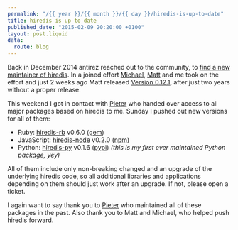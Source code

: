 ```yaml
---
permalink: "/{{ year }}/{{ month }}/{{ day }}/hiredis-is-up-to-date"
title: hiredis is up to date
published_date: "2015-02-09 20:20:00 +0100"
layout: post.liquid
data:
  route: blog
---
```

Back in December 2014 antirez reached out to the community, to [find a new maintainer of hiredis](https://github.com/redis/hiredis/issues/283).
In a joined effort [Michael][], [Matt][] and me took on the effort and
just 2 weeks ago Matt released [Version 0.12.1](https://github.com/redis/hiredis/releases/tag/v0.12.1),
after just two years without a proper release.

This weekend I got in contact with [Pieter][] who handed over access to all major packages based on hiredis to me.
Sunday I pushed out new versions for all of them:

* Ruby: [hiredis-rb](https://github.com/redis/hiredis-rb/) v0.6.0 ([gem](https://rubygems.org/gems/hiredis))
* JavaScript: [hiredis-node](https://github.com/redis/hiredis-node) v0.2.0 ([npm](https://www.npmjs.com/package/hiredis))
* Python: [hiredis-py](https://github.com/redis/hiredis-py) v0.1.6 ([pypi](https://pypi.python.org/pypi/hiredis/)) *(this is my first ever maintained Python package, yey)*

All of them include only non-breaking changed and an upgrade of the underlying hiredis code, so all additional libraries and applications depending on them should just work after an upgrade.
If not, please open a ticket.

I again want to say thank you to [Pieter][] who maintained all of these packages in the past.
Also thank you to Matt and Michael, who helped push hiredis forward.

[Michael]: https://github.com/michael-grunder
[Matt]: https://github.com/mattsta
[Pieter]: https://github.com/pietern]
